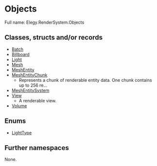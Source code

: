 ﻿
# Objects

Full name: Elegy.RenderSystem.Objects

## Classes, structs and/or records

* [Batch](Batch.md)
* [Billboard](Billboard.md)
* [Light](Light.md)
* [Mesh](Mesh.md)
* [MeshEntity](MeshEntity.md)
* [MeshEntityChunk](MeshEntityChunk.md)
  * Represents a chunk of renderable entity data. One chunk contains up to 256 re...
* [MeshEntitySystem](MeshEntitySystem.md)
* [View](View.md)
  * A renderable view. 
* [Volume](Volume.md)

## Enums

* [LightType](LightType.md)

## Further namespaces

None.

